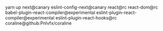 yarn up next@canary eslint-config-next@canary react@rc react-dom@rc babel-plugin-react-compiler@experimental eslint-plugin-react-compiler@experimental eslint-plugin-react-hooks@rc coraline@github:Pnlvfx/coraline

